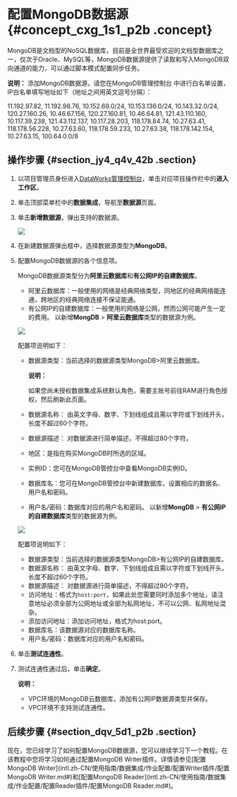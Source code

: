 # 配置MongoDB数据源 {#concept_cxg_1s1_p2b .concept}

MongoDB是文档型的NoSQL数据库，目前是全世界最受欢迎的文档型数据库之一，仅次于Oracle、MySQL等，MongoDB数据源提供了读取和写入MongoDB双向通道的能力，可以通过脚本模式配置同步任务。

**说明：** 添加MongoDB数据源，请您在MongoDB管理控制台 中进行白名单设置，IP白名单填写地址如下（地址之间用英文逗号分隔）：

11.192.97.82, 11.192.98.76, 10.152.69.0/24, 10.153.136.0/24, 10.143.32.0/24, 120.27.160.26, 10.46.67.156, 120.27.160.81, 10.46.64.81, 121.43.110.160, 10.117.39.238, 121.43.112.137, 10.117.28.203, 118.178.84.74, 10.27.63.41, 118.178.56.228, 10.27.63.60, 118.178.59.233, 10.27.63.38, 118.178.142.154, 10.27.63.15, 100.64.0.0/8

## 操作步骤 {#section_jy4_q4v_42b .section}

1.  以项目管理员身份进入[DataWorks管理控制台](https://workbench.data.aliyun.com/console)，单击对应项目操作栏中的**进入工作区**。
2.  单击顶部菜单栏中的**数据集成**，导航至**数据源**页面。
3.  单击**新增数据源**，弹出支持的数据源。

    ![](http://static-aliyun-doc.oss-cn-hangzhou.aliyuncs.com/assets/img/16201/15408678677534_zh-CN.png)

4.  在新建数据源弹出框中，选择数据源类型为**MongoDB**。
5.  配置MongoDB数据源的各个信息项。

    MongoDB数据源类型分为**阿里云数据库**和**有公网IP的自建数据库**。

    -   阿里云数据库：一般使用的网络是经典网络类型，同地区的经典网络能连通，跨地区的经典网络连接不保证能通。
    -   有公网IP的自建数据库：一般使用的网络是公网，然而公网可能产生一定的费用。
    以新增**MongDB** \> **阿里云数据库**类型的数据源为例。

    ![](http://static-aliyun-doc.oss-cn-hangzhou.aliyuncs.com/assets/img/16206/15408678677547_zh-CN.png)

    配置项说明如下：

    -   数据源类型：当前选择的数据源类型MongoDB\>阿里云数据库。

        **说明：** 

        如果您尚未授权数据集成系统默认角色，需要主账号前往RAM进行角色授权，然后刷新此页面。

    -   数据源名称： 由英文字母、数字、下划线组成且需以字符或下划线开头，长度不超过60个字符。
    -   数据源描述： 对数据源进行简单描述，不得超过80个字符。
    -   地区：是指在购买MongoDB时所选的区域。
    -   实例ID：您可在MongoDB管控台中查看MongoDB实例ID。
    -   数据库名：您可在MongoDB管控台中新建数据库，设置相应的数据名、用户名和密码。
    -   用户名/密码：数据库对应的用户名和密码。
    以新增**MongDB** \> **有公网IP的自建数据库**类型的数据源为例。

    ![](http://static-aliyun-doc.oss-cn-hangzhou.aliyuncs.com/assets/img/16206/15408678677548_zh-CN.png)

    配置项说明如下：

    -   数据源类型：当前选择的数据源类型MongoDB\>有公网IP的自建数据库。
    -   数据源名称： 由英文字母、数字、下划线组成且需以字符或下划线开头，长度不超过60个字符。
    -   数据源描述： 对数据源进行简单描述，不得超过80个字符。
    -   访问地址：格式为`host:port`，如果此处您需要同时添加多个地址，请注意地址必须全部为公网地址或全部为私网地址，不可以公网、私网地址混杂。
    -   添加访问地址：添加访问地址，格式为host:port。
    -   数据库名：该数据源对应的数据库名称。
    -   用户名/密码：数据库对应的用户名和密码。
6.  单击**测试连通性**。
7.  测试连通性通过后，单击**确定**。

    **说明：** 

    -   VPC环境的MongoDB云数据库，添加有公网IP数据源类型并保存。
    -   VPC环境不支持测试连通性。

## 后续步骤 {#section_dqv_5d1_p2b .section}

现在，您已经学习了如何配置MongoDB数据源，您可以继续学习下一个教程。在该教程中您将学习如何通过配置MongoDB Writer插件。详情请参见[配置MongoDB Writer](intl.zh-CN/使用指南/数据集成/作业配置/配置Writer插件/配置MongoDB Writer.md#)和[配置MongoDB Reader](intl.zh-CN/使用指南/数据集成/作业配置/配置Reader插件/配置MongoDB Reader.md#)。


